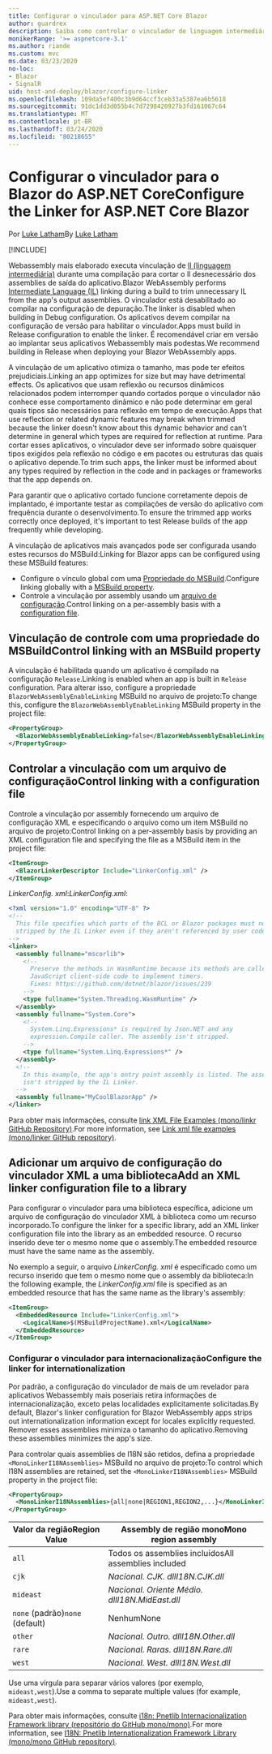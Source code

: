 ```yaml
---
title: Configurar o vinculador para ASP.NET Core Blazor
author: guardrex
description: Saiba como controlar o vinculador de linguagem intermediária (IL) ao criar um aplicativo Blazor.
monikerRange: '>= aspnetcore-3.1'
ms.author: riande
ms.custom: mvc
ms.date: 03/23/2020
no-loc:
- Blazor
- SignalR
uid: host-and-deploy/blazor/configure-linker
ms.openlocfilehash: 109da5ef400c3b9d64ccf3ceb33a5387ea6b5618
ms.sourcegitcommit: 91dc1dd3d055b4c7d7298420927b3fd161067c64
ms.translationtype: MT
ms.contentlocale: pt-BR
ms.lasthandoff: 03/24/2020
ms.locfileid: "80218655"
---
```

# <a name="configure-the-linker-for-aspnet-core-blazor"></a><span data-ttu-id="70b5f-103">Configurar o vinculador para o Blazor do ASP.NET Core</span><span class="sxs-lookup"><span data-stu-id="70b5f-103">Configure the Linker for ASP.NET Core Blazor</span></span>

<span data-ttu-id="70b5f-104">Por [Luke Latham](https://github.com/guardrex)</span><span class="sxs-lookup"><span data-stu-id="70b5f-104">By [Luke Latham](https://github.com/guardrex)</span></span>

[!INCLUDE[](~/includes/blazorwasm-preview-notice.md)]

<span data-ttu-id="70b5f-105">Webassembly mais elaborado executa vinculação de [Il (linguagem intermediária)](/dotnet/standard/managed-code#intermediate-language--execution) durante uma compilação para cortar o Il desnecessário dos assemblies de saída do aplicativo.</span><span class="sxs-lookup"><span data-stu-id="70b5f-105">Blazor WebAssembly performs [Intermediate Language (IL)](/dotnet/standard/managed-code#intermediate-language--execution) linking during a build to trim unnecessary IL from the app's output assemblies.</span></span> <span data-ttu-id="70b5f-106">O vinculador está desabilitado ao compilar na configuração de depuração.</span><span class="sxs-lookup"><span data-stu-id="70b5f-106">The linker is disabled when building in Debug configuration.</span></span> <span data-ttu-id="70b5f-107">Os aplicativos devem compilar na configuração de versão para habilitar o vinculador.</span><span class="sxs-lookup"><span data-stu-id="70b5f-107">Apps must build in Release configuration to enable the linker.</span></span> <span data-ttu-id="70b5f-108">É recomendável criar em versão ao implantar seus aplicativos Webassembly mais podestas.</span><span class="sxs-lookup"><span data-stu-id="70b5f-108">We recommend building in Release when deploying your Blazor WebAssembly apps.</span></span> 

<span data-ttu-id="70b5f-109">A vinculação de um aplicativo otimiza o tamanho, mas pode ter efeitos prejudiciais.</span><span class="sxs-lookup"><span data-stu-id="70b5f-109">Linking an app optimizes for size but may have detrimental effects.</span></span> <span data-ttu-id="70b5f-110">Os aplicativos que usam reflexão ou recursos dinâmicos relacionados podem interromper quando cortados porque o vinculador não conhece esse comportamento dinâmico e não pode determinar em geral quais tipos são necessários para reflexão em tempo de execução.</span><span class="sxs-lookup"><span data-stu-id="70b5f-110">Apps that use reflection or related dynamic features may break when trimmed because the linker doesn't know about this dynamic behavior and can't determine in general which types are required for reflection at runtime.</span></span> <span data-ttu-id="70b5f-111">Para cortar esses aplicativos, o vinculador deve ser informado sobre quaisquer tipos exigidos pela reflexão no código e em pacotes ou estruturas das quais o aplicativo depende.</span><span class="sxs-lookup"><span data-stu-id="70b5f-111">To trim such apps, the linker must be informed about any types required by reflection in the code and in packages or frameworks that the app depends on.</span></span> 

<span data-ttu-id="70b5f-112">Para garantir que o aplicativo cortado funcione corretamente depois de implantado, é importante testar as compilações de versão do aplicativo com frequência durante o desenvolvimento.</span><span class="sxs-lookup"><span data-stu-id="70b5f-112">To ensure the trimmed app works correctly once deployed, it's important to test Release builds of the app frequently while developing.</span></span>

<span data-ttu-id="70b5f-113">A vinculação de aplicativos mais avançados pode ser configurada usando estes recursos do MSBuild:</span><span class="sxs-lookup"><span data-stu-id="70b5f-113">Linking for Blazor apps can be configured using these MSBuild features:</span></span>

* <span data-ttu-id="70b5f-114">Configure o vínculo global com uma [Propriedade do MSBuild](#control-linking-with-an-msbuild-property).</span><span class="sxs-lookup"><span data-stu-id="70b5f-114">Configure linking globally with a [MSBuild property](#control-linking-with-an-msbuild-property).</span></span>
* <span data-ttu-id="70b5f-115">Controle a vinculação por assembly usando um [arquivo de configuração](#control-linking-with-a-configuration-file).</span><span class="sxs-lookup"><span data-stu-id="70b5f-115">Control linking on a per-assembly basis with a [configuration file](#control-linking-with-a-configuration-file).</span></span>

## <a name="control-linking-with-an-msbuild-property"></a><span data-ttu-id="70b5f-116">Vinculação de controle com uma propriedade do MSBuild</span><span class="sxs-lookup"><span data-stu-id="70b5f-116">Control linking with an MSBuild property</span></span>

<span data-ttu-id="70b5f-117">A vinculação é habilitada quando um aplicativo é compilado na configuração `Release`.</span><span class="sxs-lookup"><span data-stu-id="70b5f-117">Linking is enabled when an app is built in `Release` configuration.</span></span> <span data-ttu-id="70b5f-118">Para alterar isso, configure a propriedade `BlazorWebAssemblyEnableLinking` MSBuild no arquivo de projeto:</span><span class="sxs-lookup"><span data-stu-id="70b5f-118">To change this, configure the `BlazorWebAssemblyEnableLinking` MSBuild property in the project file:</span></span>

```xml
<PropertyGroup>
  <BlazorWebAssemblyEnableLinking>false</BlazorWebAssemblyEnableLinking>
</PropertyGroup>
```

## <a name="control-linking-with-a-configuration-file"></a><span data-ttu-id="70b5f-119">Controlar a vinculação com um arquivo de configuração</span><span class="sxs-lookup"><span data-stu-id="70b5f-119">Control linking with a configuration file</span></span>

<span data-ttu-id="70b5f-120">Controle a vinculação por assembly fornecendo um arquivo de configuração XML e especificando o arquivo como um item MSBuild no arquivo de projeto:</span><span class="sxs-lookup"><span data-stu-id="70b5f-120">Control linking on a per-assembly basis by providing an XML configuration file and specifying the file as a MSBuild item in the project file:</span></span>

```xml
<ItemGroup>
  <BlazorLinkerDescriptor Include="LinkerConfig.xml" />
</ItemGroup>
```

<span data-ttu-id="70b5f-121">*LinkerConfig. xml*:</span><span class="sxs-lookup"><span data-stu-id="70b5f-121">*LinkerConfig.xml*:</span></span>

```xml
<?xml version="1.0" encoding="UTF-8" ?>
<!--
  This file specifies which parts of the BCL or Blazor packages must not be
  stripped by the IL Linker even if they aren't referenced by user code.
-->
<linker>
  <assembly fullname="mscorlib">
    <!--
      Preserve the methods in WasmRuntime because its methods are called by 
      JavaScript client-side code to implement timers.
      Fixes: https://github.com/dotnet/blazor/issues/239
    -->
    <type fullname="System.Threading.WasmRuntime" />
  </assembly>
  <assembly fullname="System.Core">
    <!--
      System.Linq.Expressions* is required by Json.NET and any 
      expression.Compile caller. The assembly isn't stripped.
    -->
    <type fullname="System.Linq.Expressions*" />
  </assembly>
  <!--
    In this example, the app's entry point assembly is listed. The assembly
    isn't stripped by the IL Linker.
  -->
  <assembly fullname="MyCoolBlazorApp" />
</linker>
```

<span data-ttu-id="70b5f-122">Para obter mais informações, consulte [link XML File Examples (mono/linkr GitHub Repository)](https://github.com/mono/linker#link-xml-file-examples).</span><span class="sxs-lookup"><span data-stu-id="70b5f-122">For more information, see [Link xml file examples (mono/linker GitHub repository)](https://github.com/mono/linker#link-xml-file-examples).</span></span>

## <a name="add-an-xml-linker-configuration-file-to-a-library"></a><span data-ttu-id="70b5f-123">Adicionar um arquivo de configuração do vinculador XML a uma biblioteca</span><span class="sxs-lookup"><span data-stu-id="70b5f-123">Add an XML linker configuration file to a library</span></span>

<span data-ttu-id="70b5f-124">Para configurar o vinculador para uma biblioteca específica, adicione um arquivo de configuração do vinculador XML à biblioteca como um recurso incorporado.</span><span class="sxs-lookup"><span data-stu-id="70b5f-124">To configure the linker for a specific library, add an XML linker configuration file into the library as an embedded resource.</span></span> <span data-ttu-id="70b5f-125">O recurso inserido deve ter o mesmo nome que o assembly.</span><span class="sxs-lookup"><span data-stu-id="70b5f-125">The embedded resource must have the same name as the assembly.</span></span>

<span data-ttu-id="70b5f-126">No exemplo a seguir, o arquivo *LinkerConfig. xml* é especificado como um recurso inserido que tem o mesmo nome que o assembly da biblioteca:</span><span class="sxs-lookup"><span data-stu-id="70b5f-126">In the following example, the *LinkerConfig.xml* file is specified as an embedded resource that has the same name as the library's assembly:</span></span>

```xml
<ItemGroup>
  <EmbeddedResource Include="LinkerConfig.xml">
    <LogicalName>$(MSBuildProjectName).xml</LogicalName>
  </EmbeddedResource>
</ItemGroup>
```

### <a name="configure-the-linker-for-internationalization"></a><span data-ttu-id="70b5f-127">Configurar o vinculador para internacionalização</span><span class="sxs-lookup"><span data-stu-id="70b5f-127">Configure the linker for internationalization</span></span>

<span data-ttu-id="70b5f-128">Por padrão, a configuração do vinculador de mais de um revelador para aplicativos Webassembly mais poseriais retira informações de internacionalização, exceto pelas localidades explicitamente solicitadas.</span><span class="sxs-lookup"><span data-stu-id="70b5f-128">By default, Blazor's linker configuration for Blazor WebAssembly apps strips out internationalization information except for locales explicitly requested.</span></span> <span data-ttu-id="70b5f-129">Remover esses assemblies minimiza o tamanho do aplicativo.</span><span class="sxs-lookup"><span data-stu-id="70b5f-129">Removing these assemblies minimizes the app's size.</span></span>

<span data-ttu-id="70b5f-130">Para controlar quais assemblies de I18N são retidos, defina a propriedade `<MonoLinkerI18NAssemblies>` MSBuild no arquivo de projeto:</span><span class="sxs-lookup"><span data-stu-id="70b5f-130">To control which I18N assemblies are retained, set the `<MonoLinkerI18NAssemblies>` MSBuild property in the project file:</span></span>

```xml
<PropertyGroup>
  <MonoLinkerI18NAssemblies>{all|none|REGION1,REGION2,...}</MonoLinkerI18NAssemblies>
</PropertyGroup>
```

| <span data-ttu-id="70b5f-131">Valor da região</span><span class="sxs-lookup"><span data-stu-id="70b5f-131">Region Value</span></span>     | <span data-ttu-id="70b5f-132">Assembly de região mono</span><span class="sxs-lookup"><span data-stu-id="70b5f-132">Mono region assembly</span></span>    |
| ---------------- | ----------------------- |
| `all`            | <span data-ttu-id="70b5f-133">Todos os assemblies incluídos</span><span class="sxs-lookup"><span data-stu-id="70b5f-133">All assemblies included</span></span> |
| `cjk`            | <span data-ttu-id="70b5f-134">*Nacional. CJK. dll*</span><span class="sxs-lookup"><span data-stu-id="70b5f-134">*I18N.CJK.dll*</span></span>          |
| `mideast`        | <span data-ttu-id="70b5f-135">*Nacional. Oriente Médio. dll*</span><span class="sxs-lookup"><span data-stu-id="70b5f-135">*I18N.MidEast.dll*</span></span>      |
| <span data-ttu-id="70b5f-136">`none` (padrão)</span><span class="sxs-lookup"><span data-stu-id="70b5f-136">`none` (default)</span></span> | <span data-ttu-id="70b5f-137">Nenhum</span><span class="sxs-lookup"><span data-stu-id="70b5f-137">None</span></span>                    |
| `other`          | <span data-ttu-id="70b5f-138">*Nacional. Outro. dll*</span><span class="sxs-lookup"><span data-stu-id="70b5f-138">*I18N.Other.dll*</span></span>        |
| `rare`           | <span data-ttu-id="70b5f-139">*Nacional. Raras. dll*</span><span class="sxs-lookup"><span data-stu-id="70b5f-139">*I18N.Rare.dll*</span></span>         |
| `west`           | <span data-ttu-id="70b5f-140">*Nacional. West. dll*</span><span class="sxs-lookup"><span data-stu-id="70b5f-140">*I18N.West.dll*</span></span>         |

<span data-ttu-id="70b5f-141">Use uma vírgula para separar vários valores (por exemplo, `mideast,west`).</span><span class="sxs-lookup"><span data-stu-id="70b5f-141">Use a comma to separate multiple values (for example, `mideast,west`).</span></span>

<span data-ttu-id="70b5f-142">Para obter mais informações, consulte [i18n: Pnetlib Internacionalization Framework library (repositório do GitHub mono/mono)](https://github.com/mono/mono/tree/master/mcs/class/I18N).</span><span class="sxs-lookup"><span data-stu-id="70b5f-142">For more information, see [I18N: Pnetlib Internationalization Framework Library (mono/mono GitHub repository)](https://github.com/mono/mono/tree/master/mcs/class/I18N).</span></span>

